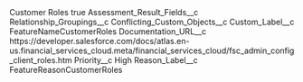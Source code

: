 <?xml version="1.0" encoding="UTF-8"?>
<CustomMetadata xmlns="http://soap.sforce.com/2006/04/metadata" xmlns:xsi="http://www.w3.org/2001/XMLSchema-instance" xmlns:xsd="http://www.w3.org/2001/XMLSchema">
    <label>Customer Roles</label>
    <protected>true</protected>
    <values>
        <field>Assessment_Result_Fields__c</field>
        <value xsi:type="xsd:string">Relationship_Groupings__c</value>
    </values>
    <values>
        <field>Conflicting_Custom_Objects__c</field>
        <value xsi:nil="true"/>
    </values>
    <values>
        <field>Custom_Label__c</field>
        <value xsi:type="xsd:string">FeatureNameCustomerRoles</value>
    </values>
    <values>
        <field>Documentation_URL__c</field>
        <value xsi:type="xsd:string">https://developer.salesforce.com/docs/atlas.en-us.financial_services_cloud.meta/financial_services_cloud/fsc_admin_config_client_roles.htm</value>
    </values>
    <values>
        <field>Priority__c</field>
        <value xsi:type="xsd:string">High</value>
    </values>
    <values>
        <field>Reason_Label__c</field>
        <value xsi:type="xsd:string">FeatureReasonCustomerRoles</value>
    </values>
</CustomMetadata>
